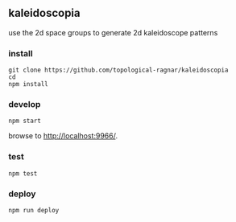 ## kaleidoscopia

use the 2d space groups to generate 2d kaleidoscope patterns

### install

```
git clone https://github.com/topological-ragnar/kaleidoscopia
cd 
npm install
```

### develop

```
npm start
```

browse to <http://localhost:9966/>.

### test

```
npm test
```

### deploy

```
npm run deploy
```
